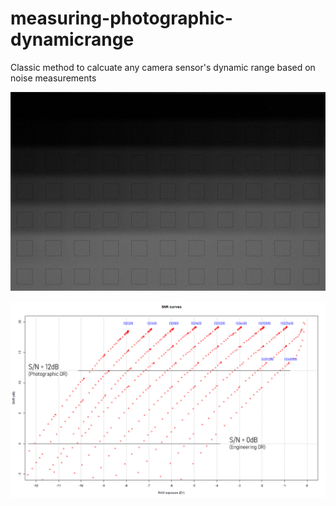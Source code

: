 # measuring-photographic-dynamicrange
Classic method to calcuate any camera sensor's dynamic range based on noise measurements

![measuring-photographic-dynamicrange](/parches_iso12800.jpg)

![measuring-photographic-dynamicrange](/snr_olympusOM1.png)
